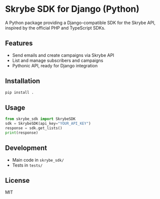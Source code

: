 # Skrybe SDK for Django (Python)

A Python package providing a Django-compatible SDK for the Skrybe API, inspired by the official PHP and TypeScript SDKs.

## Features
- Send emails and create campaigns via Skrybe API
- List and manage subscribers and campaigns
- Pythonic API, ready for Django integration

## Installation

```bash
pip install .
```

## Usage

```python
from skrybe_sdk import SkrybeSDK
sdk = SkrybeSDK(api_key="YOUR_API_KEY")
response = sdk.get_lists()
print(response)
```

## Development
- Main code in `skrybe_sdk/`
- Tests in `tests/`

## License
MIT

